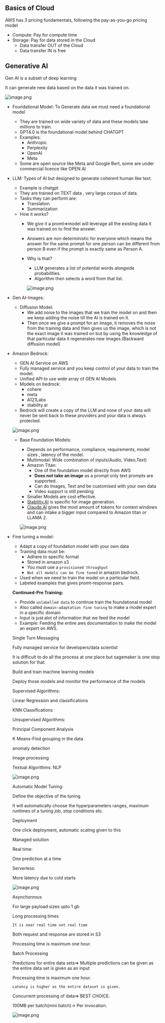
## Basics of Cloud

AWS has 3 pricing fundamentals, following the pay-as-you-go pricing model

- Compute: Pay for compute time
- Storage: Pay for data stored in the Cloud
    - Data transfer OUT of the Cloud
    - Data transfer IN is free

## Generative AI

Gen AI is a subset of deep learning

It can generate new data based on the data it was trained on.

![image.png](AWS%20Certified%20AI%20Practitioner%2014e898cf4c9e80b79415dc48856fae87/image.png)

- Foundational Model: To Generate data we must need a foundational model
    - They are trained on wide variety of data and these models take millions to train.
    - GPT4.0 is the foundational model behind CHATGPT
    - Examples:
        - Anthropic
        - Perplexity
        - OpenAI
        - Meta
    - Some are open source like Meta and Google Bert, some are under commercial licence like OPEN AI
- LLM: Types of AI but designed to generate coherent human like text.
    - Example is chatgpt
    - They are trained on TEXT data , very large corpus of data.
    - Tasks they can perform are:
        - Translation
        - Summarization
    - How it works?
        - We give it a promt⇒model will leverage all the existing data it was trained on to find the answer.
        - Answers are non deterministic for everyone which means the answer for the  same prompt for one person can be different from person B even if the prompt is exactly same as Person A.
        - Why is that?
            - LLM generates a list of potential words alongside probabilities.
            - Algorithm then selects a word from that list.
            
            ![image.png](AWS%20Certified%20AI%20Practitioner%2014e898cf4c9e80b79415dc48856fae87/image%201.png)
            
- Gen AI-Images:
    - Diffusion Model:
        - We add noise to the images that we train the model on and then we keep adding the noise till the AI is trained on it.
        - Then once we give a prompt for an image, it removes the noise from the training data and then gives us the image, which is not the exact image it was trained on but by using the knowledge of that particular data it regenerates new images.(Backward diffusion model)
- Amazon Bedrock:
    - GEN AI Service on AWS
    - Fully managed service and you keep control of your data to train the model.
    - Unified API to use wide array of GEN AI Models
    - Models on bedrock:
        - cohere
        - meta
        - A121Labs
        - stability.ai
    - Bedrock will create a copy of the LLM and none of your data will never be sent back to these providers and your data is always protected.
    
    ![image.png](AWS%20Certified%20AI%20Practitioner%2014e898cf4c9e80b79415dc48856fae87/image%202.png)
    
    - Base Foundation Models:
        - Depends on performance, compliance, requirements, model sizes , latency of the model.
        - Multimodal: Wide combination of inputs(Audio, Video,Text)
        - Amazon Titan:
            - One of the foundation model directly from AWS
            - **Does not take an image** as a prompt only text prompts are supported.
            - Can do Images, Text and be customised with your own data
            - Video support is still pending
        - Smaller Models are cost effective.
        - [Stability.AI](http://Stability.AI) is specific for image generation.
        - [Claude.AI](http://Claude.AI) gives the most amount of tokens for context windows and can intake a bigger input compared to Amazon titan or LLAMA 2.
        
        ![image.png](AWS%20Certified%20AI%20Practitioner%2014e898cf4c9e80b79415dc48856fae87/image%203.png)
        
- Fine tuning a model:
    - Adapt a copy of foundation model with your own data
    - Training data must be:
        - Adhere to specific format
        - Stored in amazon s3
        - You must use a `provisioned throughput`
        - `Not all models can be fine tuned` in amazon bedrock.
    - Used when we need to train the model on a particular field.
    - Labeled examples that gives promt-response pairs.
    
    **Continued-Pre Training:**
    
    - Provide `unlabelled data` to continue train the foundational model
    - Also called `domain-adaptation fine tuning` to make a model expert in a specific domain
    - Input is just alot of information that we feed the model
    - Example: Feeding the entire aws documentation to make the model an expert on AWS.
    
    Single Turn Messaging
    
    Fully managed service for developers/data scientist
    
    It is difficult to do all the process at one place but sagemaker is one stop solution for that.
    
    Build and train machine learning models
    
    Deploy those models and monitor the performance of the models
    
    Supervised Algorithms:
    
    Linear Regression and classifications
    
    KNN Classifications
    
    Unsupervised Algorithms:
    
    Principal Component Analysis
    
    K Means-Find grouping in the data
    
    anomaly detection
    
    Image processing
    
    Textual Algorithms: NLP
    
    ![image.png](AWS%20Certified%20AI%20Practitioner%2014e898cf4c9e80b79415dc48856fae87/image%204.png)
    
    Automatic Model Tuning:
    
    Define the objective of the tuning
    
    It will automatically choose the hyperparameters ranges, maximum runtimes of a tuning job, stop conditions etc.
    
    Deployment
    
    One click deployment, automatic scaling given to this
    
    Managed solution
    
    Real time:
    
    One prediction at a time
    
    Serverless:
    
    More latency due to cold starts
    
    ![image.png](AWS%20Certified%20AI%20Practitioner%2014e898cf4c9e80b79415dc48856fae87/image%205.png)
    
    Asynchonrous
    
    For large payload sizes upto 1 gb
    
    Long processing times
    
    `It is near real time not real time`
    
    Both request and response are stored in S3
    
    Processing time is maximum one hour.
    
    Batch Processing
    
    Predictions for entire data sets⇒ Multiple predictions can be given as the entire data set is given as an input
    
    Processing time is maximum one hour.
    
    `Latency is higher as the entire dataset is given.`
    
    Concurrent processing of data⇒ BEST CHOICE.
    
    100MB per batch(mini batch)→ Per invocation.
    
    ![image.png](AWS%20Certified%20AI%20Practitioner%2014e898cf4c9e80b79415dc48856fae87/image%206.png)
    